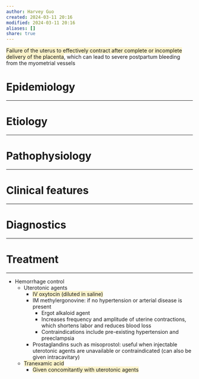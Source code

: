 ```yaml
---
author: Harvey Guo
created: 2024-03-11 20:16
modified: 2024-03-11 20:16
aliases: []
share: true
---
```


<span style="background:rgba(240, 200, 0, 0.2)">Failure of the uterus to effectively contract after complete or incomplete delivery of the placenta</span>, which can lead to severe postpartum bleeding from the myometrial vessels
# Epidemiology
---


# Etiology
---


# Pathophysiology
---


# Clinical features
---


# Diagnostics
---


# Treatment
---
- Hemorrhage control
	- Uterotonic agents
		- <span style="background:rgba(240, 200, 0, 0.2)">IV oxytocin (diluted in saline)</span>
		- IM methylergonovine: if no hypertension or arterial disease is present
			- Ergot alkaloid agent
			- Increases frequency and amplitude of uterine contractions, which shortens labor and reduces blood loss
			- Contraindications include pre-existing hypertension and preeclampsia
		- Prostaglandins such as misoprostol: useful when injectable uterotonic agents are unavailable or contraindicated (can also be given intracavitary)
	- <span style="background:rgba(240, 200, 0, 0.2)">Tranexamic acid</span>
		- <span style="background:rgba(240, 200, 0, 0.2)">Given concomitantly with uterotonic agents</span>
